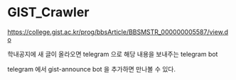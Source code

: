 # GIST_Crawler

https://college.gist.ac.kr/prog/bbsArticle/BBSMSTR_000000005587/view.do

학내공지에 새 글이 올라오면 telegram 으로 해당 내용을 보내주는 telegram bot

telegram 에서 gist-announce bot 을 추가하면 만나볼 수 있다.